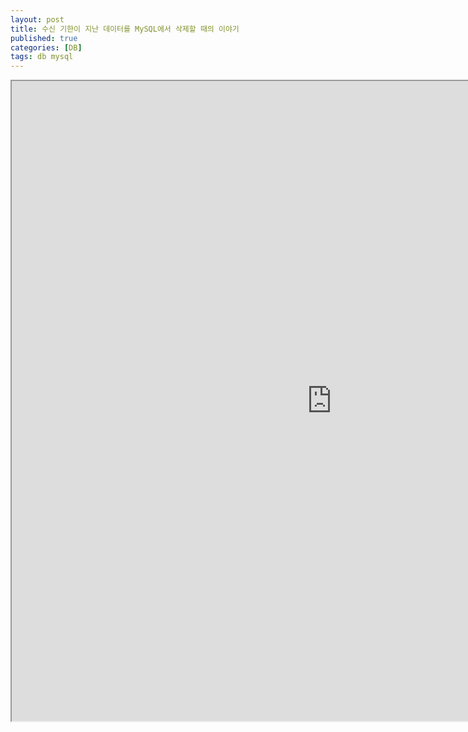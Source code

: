```yaml
---
layout: post
title: 수신 기한이 지난 데이터를 MySQL에서 삭제할 때의 이야기
published: true
categories: [DB]
tags: db mysql
---
```

<iframe width="1024" height="1024" src="https://docs.google.com/document/d/e/2PACX-1vRLotins2K_uOZjf5WoYmspWvcvq18ykWHb8ec9gEOpP2JbYk0uqb5zYUu05k7z1TD7iGNLMmp6-Xh6/pub?embedded=true"></iframe>   
   